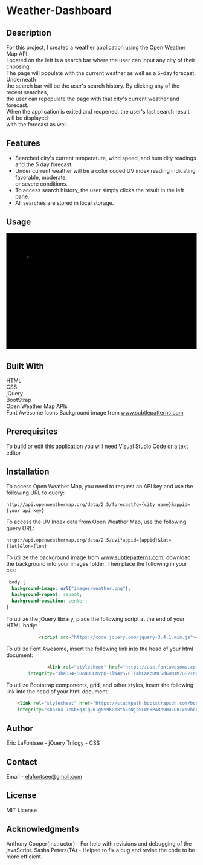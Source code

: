 # Weather-Dashboard

## Description
For this project, I created a weather application using the Open Weather Map API.   
Located on the left is a search bar where the user can input any city of their choosing.  
The page will populate with the current weather as well as a 5-day forecast. Underneath  
the search bar will be the user's search history. By clicking any of the recent searches,  
the user can repopulate the page with that city's current weather and forecast.  
When the application is exited and reopened, the user's last search result will be displayed  
with the forecast as well.  



## Features
* Searched city's current temperature, wind speed, and humidity readings and the 5 day forecast.
* Under current weather will be a color coded UV index reading indicating favorable, moderate,  
or severe conditions.
* To access search history, the user simply clicks the result in the left pane.
* All searches are stored in local storage.


## Usage
![Weather-Dashboard-Demo](images/WeatherDashboard.gif)


## Built With
HTML    
CSS    
jQuery  
BootStrap   
Open Weather Map APIs  
Font Awesome Icons
Background image from www.subtlepatterns.com 

## Prerequisites
To build or edit this application you will need Visual Studio Code or a text editor

## Installation
To access Open Weather Map, you need to request an API key and use the following URL to query:
```
http://api.openweathermap.org/data/2.5/forecast?q={city name}&appid={your api key}
```
To access the UV Index data from Open Weather Map, use the following query URL:
```
http://api.openweathermap.org/data/2.5/uvi?appid={appid}&lat={lat}&lon={lon}
```

To utilize the background image from www.subtlepatterns.com, download the background into your images folder. Then place the following in your css:

```css
 body {
  background-image: url("images/weather.png");
  background-repeat: repeat;
  background-position: center;
}
```

To utilize the jQuery library, place the following script at the end of your HTML body:

```html
            <script src="https://code.jquery.com/jquery-3.4.1.min.js"></script>

```
To utilize Font Awesome, insert the following link into the head of your html document:

```html
               <link rel="stylesheet" href="https://use.fontawesome.com/releases/v5.8.1/css/all.css"
        integrity="sha384-50oBUHEmvpQ+1lW4y57PTFmhCaXp0ML5d60M1M7uH2+nqUivzIebhndOJK28anvf" crossorigin="anonymous" />

```

To utilize Bootstrap components, grid, and other styles, insert the following link into the head of your html document:

```html
    <link rel="stylesheet" href="https://stackpath.bootstrapcdn.com/bootstrap/4.5.2/css/bootstrap.min.css"
    integrity="sha384-JcKb8q3iqJ61gNV9KGb8thSsNjpSL0n8PARn9HuZOnIxN0hoP+VmmDGMN5t9UJ0Z" crossorigin="anonymous">
```

## Author
Eric LaFontsee - jQuery
Trilogy - CSS

## Contact
Email - elafontsee@gmail.com

## License
MIT License

## Acknowledgments
Anthony Cooper(Instructor) - For help with revisions and debugging of the javaScript.
Sasha Peters(TA) - Helped to fix a bug and revise the code to be more efficient.
